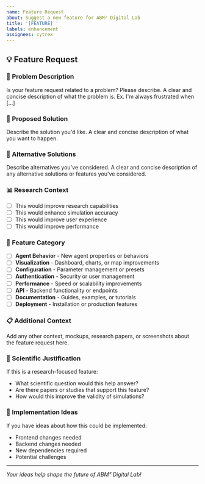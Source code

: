 ```yaml
---
name: Feature Request
about: Suggest a new feature for ABM² Digital Lab
title: '[FEATURE] '
labels: enhancement
assignees: cytrex
---
```


## 💡 Feature Request

### 🎯 Problem Description
Is your feature request related to a problem? Please describe.
A clear and concise description of what the problem is. Ex. I'm always frustrated when [...]

### 💭 Proposed Solution
Describe the solution you'd like.
A clear and concise description of what you want to happen.

### 🔄 Alternative Solutions
Describe alternatives you've considered.
A clear and concise description of any alternative solutions or features you've considered.

### 📊 Research Context
- [ ] This would improve research capabilities
- [ ] This would enhance simulation accuracy
- [ ] This would improve user experience
- [ ] This would improve performance

### 🎨 Feature Category
- [ ] **Agent Behavior** - New agent properties or behaviors
- [ ] **Visualization** - Dashboard, charts, or map improvements
- [ ] **Configuration** - Parameter management or presets
- [ ] **Authentication** - Security or user management
- [ ] **Performance** - Speed or scalability improvements
- [ ] **API** - Backend functionality or endpoints
- [ ] **Documentation** - Guides, examples, or tutorials
- [ ] **Deployment** - Installation or production features

### 📋 Additional Context
Add any other context, mockups, research papers, or screenshots about the feature request here.

### 🔬 Scientific Justification
If this is a research-focused feature:
- What scientific question would this help answer?
- Are there papers or studies that support this feature?
- How would this improve the validity of simulations?

### 🚀 Implementation Ideas
If you have ideas about how this could be implemented:
- Frontend changes needed
- Backend changes needed
- New dependencies required
- Potential challenges

---
*Your ideas help shape the future of ABM² Digital Lab!*